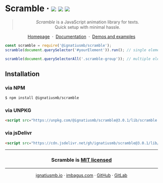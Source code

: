# Scramble &middot; [![](https://img.shields.io/bundlephobia/minzip/@ignatiusmb/scramble.svg?label=minzip&style=popout)]()&nbsp;[![](https://img.shields.io/npm/v/@ignatiusmb/scramble.svg?style=popout)](https://www.npmjs.com/package/@ignatiusmb/scramble)&nbsp;[![](https://data.jsdelivr.com/v1/package/gh/ignatiusmb/scramble/badge?style=rounded)](https://www.jsdelivr.com/package/gh/ignatiusmb/scramble)

<blockquote align=center>
  <em>Scramble</em> is a JavaScript animation library for texts.<br>
  Quick setup with minimal hassle.
</blockquote>

<p align=center>
  <a href="https://scramble.js.org">Homepage</a>
  &nbsp;&middot;&nbsp;
  <a href="https://scramble.js.org/documentation">Documentation</a>
  &nbsp;&middot;&nbsp;
  <a href="https://scramble.js.org/demos">Demos and examples</a>
</p>

```javascript
const scramble = require('@ignatiusmb/scramble');
scramble(document.querySelector('#yourElement')).run(); // single element

scramble(document.querySelectorAll('.scramble-group')); // multiple elements
```

## Installation

### via NPM

```sh
$ npm install @ignatiusmb/scramble
```

### via UNPKG

```html
<script src="https://unpkg.com/@ignatiusmb/scramble@3.0.1/lib/scramble.min.js"></script>
```

### via jsDelivr

```html
<script src="https://cdn.jsdelivr.net/gh/ignatiusmb/scramble@3.0.1/lib/scramble.min.js"></script>
```

---

<h3 align="center">
Scramble is <a href=LICENSE>MIT licensed</a>
</h3>

---

<p align="center">
  <a href="https://ignatiusmb.github.io">ignatiusmb.io</a>
  &middot;
  <a href="https://www.imbagus.com">imbagus.com</a>
  &middot;
  <a href="https://github.com/ignatiusmb">GitHub</a>
  &middot;
  <a href="https://gitlab.com/ignatiusmb">GitLab</a>
</p>
